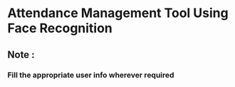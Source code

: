 # Attendance Management Tool Using Face Recognition

## Note : 
### Fill the appropriate user info wherever required
